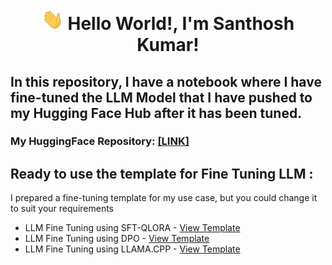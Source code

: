 <h1 align="center"> <img src="https://raw.githubusercontent.com/ABSphreak/ABSphreak/master/gifs/Hi.gif"  width = "35" >  Hello World!, I'm Santhosh Kumar! </h1>  

## In this repository, I have a notebook where I have fine-tuned the LLM Model that I have pushed to my Hugging Face Hub after it has been tuned. 
### My HuggingFace Repository: [[LINK]](https://huggingface.co/santhoshmlops)



## Ready to use the template for Fine Tuning LLM :
I prepared a fine-tuning template for my use case, but you could change it to suit your requirements


- LLM Fine Tuning using SFT-QLORA -   [View Template](https://)
- LLM Fine Tuning using DPO -   [View Template](https://)
- LLM Fine Tuning using LLAMA.CPP -  [View Template](https://)
